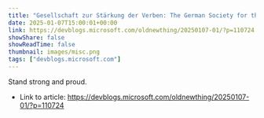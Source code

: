 ```yaml
---
title: "Gesellschaft zur Stärkung der Verben: The German Society for the Irregularization of Verbs"
date: 2025-01-07T15:00:01+00:00
link: https://devblogs.microsoft.com/oldnewthing/20250107-01/?p=110724
showShare: false
showReadTime: false
thumbnail: images/misc.png
tags: ["devblogs.microsoft.com"]
---
```

Stand strong and proud.

- Link to article: https://devblogs.microsoft.com/oldnewthing/20250107-01/?p=110724